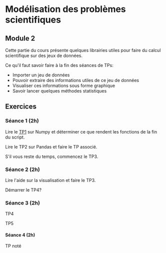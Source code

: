 # Modélisation des problèmes scientifiques
## Module 2

Cette partie du cours présente quelques librairies utiles pour faire du calcul scientifique sur des jeux de données.

Ce qu'il faut savoir faire à la fin des séances de TPs:
 - Importer un jeu de données
 - Pouvoir extraire des informations utiles de ce jeu de données
 - Visualiser ces informations sous forme graphique
 - Savoir lancer quelques méthodes statistiques
 

## Exercices

### Séance 1 (2h)

Lire le [TP1](https://github.com/llesoil/modelisation_des_problemes_scientifiques-/blob/master/Aides/Numpy.ipynb) sur Numpy et déterminer ce que rendent les fonctions de la fin du script.

Lire le TP2 sur Pandas et faire le TP associé.

S'il vous reste du temps, commencez le TP3.

### Séance 2 (2h)

Lire l'aide sur la visualisation et faire le TP3.

Démarrer le TP4?

### Séance 3 (2h)

TP4

TP5

#### Séance 4 (2h)

TP noté
